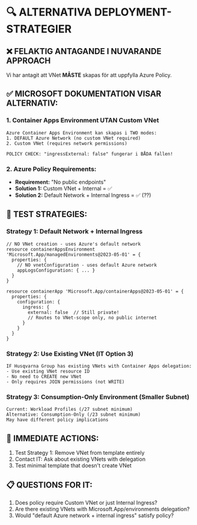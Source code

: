 # 🔍 ALTERNATIVA DEPLOYMENT-STRATEGIER

## ❌ **FELAKTIG ANTAGANDE I NUVARANDE APPROACH**
Vi har antagit att VNet **MÅSTE** skapas för att uppfylla Azure Policy.

## ✅ **MICROSOFT DOKUMENTATION VISAR ALTERNATIV:**

### 1. **Container Apps Environment UTAN Custom VNet**
```
Azure Container Apps Environment kan skapas i TWO modes:
1. DEFAULT Azure Network (no custom VNet required) 
2. Custom VNet (requires network permissions)

POLICY CHECK: "ingressExternal: false" fungerar i BÅDA fallen!
```

### 2. **Azure Policy Requirements:**
- **Requirement:** "No public endpoints" 
- **Solution 1:** Custom VNet + Internal = ✅
- **Solution 2:** Default Network + Internal Ingress = ✅ (??)

## 🧪 **TEST STRATEGIES:**

### Strategy 1: Default Network + Internal Ingress
```bicep
// NO VNet creation - uses Azure's default network
resource containerAppsEnvironment 'Microsoft.App/managedEnvironments@2023-05-01' = {
  properties: {
    // NO vnetConfiguration - uses default Azure network
    appLogsConfiguration: { ... }
  }
}

resource containerApp 'Microsoft.App/containerApps@2023-05-01' = {
  properties: {
    configuration: {
      ingress: {
        external: false  // Still private!
        // Routes to VNet-scope only, no public internet
      }
    }
  }
}
```

### Strategy 2: Use Existing VNet (IT Option 3)
```
IF Husqvarna Group has existing VNets with Container Apps delegation:
- Use existing VNet resource ID
- No need to CREATE new VNet
- Only requires JOIN permissions (not WRITE)
```

### Strategy 3: Consumption-Only Environment (Smaller Subnet)
```
Current: Workload Profiles (/27 subnet minimum)
Alternative: Consumption-Only (/23 subnet minimum)
May have different policy implications
```

## 🎯 **IMMEDIATE ACTIONS:**

1. Test Strategy 1: Remove VNet from template entirely
2. Contact IT: Ask about existing VNets with delegation
3. Test minimal template that doesn't create VNet

## 📋 **QUESTIONS FOR IT:**
1. Does policy require Custom VNet or just Internal Ingress?
2. Are there existing VNets with Microsoft.App/environments delegation?
3. Would "default Azure network + internal ingress" satisfy policy?
